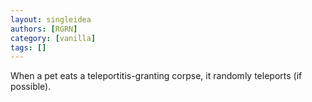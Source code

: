 ```yaml
---
layout: singleidea
authors: [RGRN]
category: [vanilla]
tags: []
---
```

When a pet eats a teleportitis-granting corpse, it randomly teleports (if possible).
